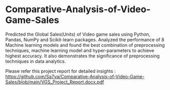 # Comparative-Analysis-of-Video-Game-Sales

Predicted the Global Sales(Units) of Video game sales using Python, Pandas, NumPy and Scikit-learn packages.
Analyzed the performance of 8 Machine learning models and found the best combination of preprocessing techniques, machine learning model and hyper-parameters to achieve highest accuracy. It also demonstrates the significance of preprocessing techniques in data analytics.

Please refer this project report for detailed insights : https://github.com/Sa7ya/Comparative-Analysis-of-Video-Game-Sales/blob/main/VGS_Project_Report.docx.pdf
